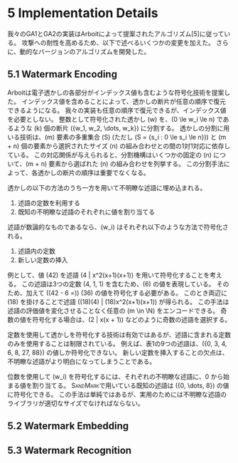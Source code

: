 # 5 Implementation Details

我々のGA1とGA2の実装はArboitによって提案されたアルゴリズム[5]に従っている。
攻撃への耐性を高めるため、以下で述べるいくつかの変更を加えた。
さらに、動的なバージョンのアルゴリズムを開発した。


## 5.1 Watermark Encoding

Arboitは電子透かしの各部分がインデックス値も含むような符号化技術を提案した。
インデックス値を含めることによって、透かしの断片が任意の順序で復元できるようになる。
我々の実装も任意の順序で復元できるが、インデックス値を必要としない。
整数として符号化された透かし \(w\) を、\(0 \le w_i \le n\) であるような \(k\) 個の断片 \(\{w_1, w_2, \dots, w_k\}\) に分割する。
透かしの分割に用いる技術は、\(m\) 要素の多重集合 \(S\) (ただし \(S = \{s_i : 0 \le s_i \le n\}\)) と \(m + n\) 個の要素から選択されたサイズ \(n\) の組み合わせとの間の1対1対応に依存している。
この対応関係が与えられると、分割機構はいくつかの固定の \(n\) について、\(m + n\) 要素から選ばれた \(n\) の組み合わせを列挙する。
この分割手法によって、各透かしの断片の順序は重要でなくなる。

透かしの以下の方法のうち一方を用いて不明瞭な述語に埋め込まれる。

1. 述語の定数を利用する
2. 既知の不明瞭な述語のそれぞれに値を割り当てる

述語が数論的なものであるなら、\(w_i\) はそれぞれ以下のような方法で符号化される。

1. 述語内の定数
2. 新しい定数の挿入

例として、値 \(42\) を述語 \(4 \| x^2(x+1)(x+1)\) を用いて符号化することを考える。
この述語は3つの定数 \(4, 1, 1\) を含むため、\(6\) の値を表現している。
そのため、加えて (\(42 - 6 =\)) \(36\) の値を符号化する必要がある。
このとき両辺に \(18\) を掛けることで述語 \((18)(4) \| (18)x^2(x+1)(x+1)\) が得られる。
この手法は述語の評価値を変化させることなく任意の \(m \in \N\) をエンコードできる。
奇数の値を符号化する場合は、\(2 \| x(x + 1)\) などのように奇数の述語を選択する。

<!-- textlint-disable japanese/no-doubled-joshi -->
<!-- textlint-disable ja-technical-writing/max-comma -->
定数を使用して透かしを符号化する技術は有効ではあるが、述語に含まれる定数のみを使用することは制限されている。
例えば、表1の9つの述語は、\(\{0, 3, 4, 6, 8, 27, 88\}\) の値しか符号化できない。
新しい定数を挿入することの欠点は、不明瞭な述語がより明白になってしまうことである。

位数を使用して \(w_i\) を符号化するには、それぞれの不明瞭な述語に、0 から始まる値を割り当てる。
S<span style="font-size: .7em">AND</span>M<span style="font-size: .7em">ARK</span>で用いている既知の述語は \(\{0, \dots, 8\}\) の値に符号化できる。
この手法は単純ではあるが、実用のためには不明瞭な述語のライブラリが適切なサイズでなければならない。
<!-- textlint-enable -->


## 5.2 Watermark Embedding



## 5.3 Watermark Recognition


